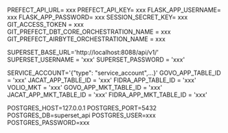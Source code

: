 PREFECT_API_URL= xxx
PREFECT_API_KEY= xxx
FLASK_APP_USERNAME= xxx
FLASK_APP_PASSWORD= xxx
SESSION_SECRET_KEY= xxx
GIT_ACCESS_TOKEN = xxx
GIT_PREFECT_DBT_CORE_ORCHESTRATION_NAME = xxx
GIT_PREFECT_AIRBYTE_ORCHESTRATION_NAME = xxx

SUPERSET_BASE_URL='http://localhost:8088/api/v1/'
SUPERSET_USERNAME = 'xxx'
SUPERSET_PASSWORD = 'xxx'

SERVICE_ACCOUNT='{"type": "service_account",...}'
GOVO_APP_TABLE_ID = 'xxx'
JACAT_APP_TABLE_ID = 'xxx'
FIDRA_APP_TABLE_ID = 'xxx'
VOLIO_MKT = 'xxx'
GOVO_APP_MKT_TABLE_ID = 'xxx'
JACAT_APP_MKT_TABLE_ID = 'xxx'
FIDRA_APP_MKT_TABLE_ID = 'xxx' 

POSTGRES_HOST=127.0.0.1
POSTGRES_PORT=5432
POSTGRES_DB=superset_api
POSTGRES_USER=xxx
POSTGRES_PASSWORD=xxx